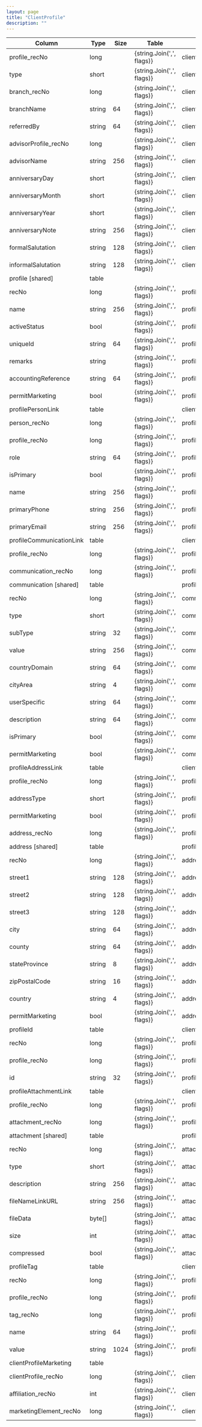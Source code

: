 ```yaml
---
layout: page
title: "ClientProfile"
description: ""
---
```




| Column | Type | Size | Table | Description |
| ------ | ---- | ---- | ----- | ----------- |
| profile_recNo | long |  | {string.Join(',', flags)} | clientProfile | 
| type | short |  | {string.Join(',', flags)} | clientProfile | 
| branch_recNo | long |  | {string.Join(',', flags)} | clientProfile | 
| branchName | string | 64 | {string.Join(',', flags)} | clientProfile | 
| referredBy | string | 64 | {string.Join(',', flags)} | clientProfile | 
| advisorProfile_recNo | long |  | {string.Join(',', flags)} | clientProfile | 
| advisorName | string | 256 | {string.Join(',', flags)} | clientProfile | 
| anniversaryDay | short |  | {string.Join(',', flags)} | clientProfile | 
| anniversaryMonth | short |  | {string.Join(',', flags)} | clientProfile | 
| anniversaryYear | short |  | {string.Join(',', flags)} | clientProfile | 
| anniversaryNote | string | 256 | {string.Join(',', flags)} | clientProfile | 
| formalSalutation | string | 128 | {string.Join(',', flags)} | clientProfile | 
| informalSalutation | string | 128 | {string.Join(',', flags)} | clientProfile | 
| profile  [shared] | table |  |  |  | 
| recNo | long |  | {string.Join(',', flags)} | profile | 
| name | string | 256 | {string.Join(',', flags)} | profile | 
| activeStatus | bool |  | {string.Join(',', flags)} | profile | 
| uniqueId | string | 64 | {string.Join(',', flags)} | profile | 
| remarks | string |  | {string.Join(',', flags)} | profile | 
| accountingReference | string | 64 | {string.Join(',', flags)} | profile | 
| permitMarketing | bool |  | {string.Join(',', flags)} | profile | 
| profilePersonLink  | table |  |  | clientProfile | 
| person_recNo | long |  | {string.Join(',', flags)} | profilePersonLink | 
| profile_recNo | long |  | {string.Join(',', flags)} | profilePersonLink | 
| role | string | 64 | {string.Join(',', flags)} | profilePersonLink | 
| isPrimary | bool |  | {string.Join(',', flags)} | profilePersonLink | 
| name | string | 256 | {string.Join(',', flags)} | profilePersonLink | 
| primaryPhone | string | 256 | {string.Join(',', flags)} | profilePersonLink | 
| primaryEmail | string | 256 | {string.Join(',', flags)} | profilePersonLink | 
| profileCommunicationLink  | table |  |  | clientProfile | 
| profile_recNo | long |  | {string.Join(',', flags)} | profileCommunicationLink | 
| communication_recNo | long |  | {string.Join(',', flags)} | profileCommunicationLink | 
| communication  [shared] | table |  |  | profile | 
| recNo | long |  | {string.Join(',', flags)} | communication | 
| type | short |  | {string.Join(',', flags)} | communication | 
| subType | string | 32 | {string.Join(',', flags)} | communication | 
| value | string | 256 | {string.Join(',', flags)} | communication | 
| countryDomain | string | 64 | {string.Join(',', flags)} | communication | 
| cityArea | string | 4 | {string.Join(',', flags)} | communication | 
| userSpecific | string | 64 | {string.Join(',', flags)} | communication | 
| description | string | 64 | {string.Join(',', flags)} | communication | 
| isPrimary | bool |  | {string.Join(',', flags)} | communication | 
| permitMarketing | bool |  | {string.Join(',', flags)} | communication | 
| profileAddressLink  | table |  |  | clientProfile | 
| profile_recNo | long |  | {string.Join(',', flags)} | profileAddressLink | 
| addressType | short |  | {string.Join(',', flags)} | profileAddressLink | 
| permitMarketing | bool |  | {string.Join(',', flags)} | profileAddressLink | 
| address_recNo | long |  | {string.Join(',', flags)} | profileAddressLink | 
| address  [shared] | table |  |  | profile | 
| recNo | long |  | {string.Join(',', flags)} | address | 
| street1 | string | 128 | {string.Join(',', flags)} | address | 
| street2 | string | 128 | {string.Join(',', flags)} | address | 
| street3 | string | 128 | {string.Join(',', flags)} | address | 
| city | string | 64 | {string.Join(',', flags)} | address | 
| county | string | 64 | {string.Join(',', flags)} | address | 
| stateProvince | string | 8 | {string.Join(',', flags)} | address | 
| zipPostalCode | string | 16 | {string.Join(',', flags)} | address | 
| country | string | 4 | {string.Join(',', flags)} | address | 
| permitMarketing | bool |  | {string.Join(',', flags)} | address | 
| profileId  | table |  |  | clientProfile | 
| recNo | long |  | {string.Join(',', flags)} | profileId | 
| profile_recNo | long |  | {string.Join(',', flags)} | profileId | 
| id | string | 32 | {string.Join(',', flags)} | profileId | 
| profileAttachmentLink  | table |  |  | clientProfile | 
| profile_recNo | long |  | {string.Join(',', flags)} | profileAttachmentLink | 
| attachment_recNo | long |  | {string.Join(',', flags)} | profileAttachmentLink | 
| attachment  [shared] | table |  |  | profile | 
| recNo | long |  | {string.Join(',', flags)} | attachment | 
| type | short |  | {string.Join(',', flags)} | attachment | 
| description | string | 256 | {string.Join(',', flags)} | attachment | 
| fileNameLinkURL | string | 256 | {string.Join(',', flags)} | attachment | 
| fileData | byte[] |  | {string.Join(',', flags)} | attachment | 
| size | int |  | {string.Join(',', flags)} | attachment | 
| compressed | bool |  | {string.Join(',', flags)} | attachment | 
| profileTag  | table |  |  | clientProfile | 
| recNo | long |  | {string.Join(',', flags)} | profileTag | 
| profile_recNo | long |  | {string.Join(',', flags)} | profileTag | 
| tag_recNo | long |  | {string.Join(',', flags)} | profileTag | 
| name | string | 64 | {string.Join(',', flags)} | profileTag | 
| value | string | 1024 | {string.Join(',', flags)} | profileTag | 
| clientProfileMarketing  | table |  |  |  | 
| clientProfile_recNo | long |  | {string.Join(',', flags)} | clientProfileMarketing | 
| affiliation_recNo | int |  | {string.Join(',', flags)} | clientProfileMarketing | 
| marketingElement_recNo | long |  | {string.Join(',', flags)} | clientProfileMarketing | 


